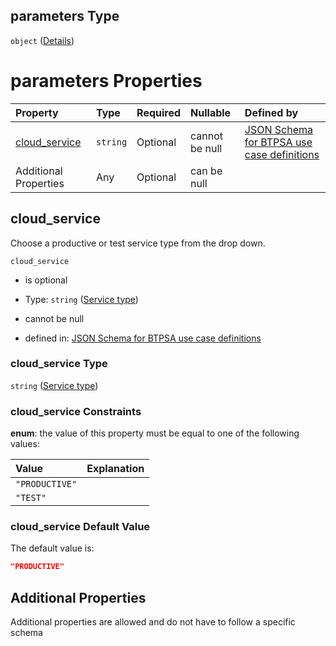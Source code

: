 ## parameters Type

`object` ([Details](btpsa-usecase-properties-services-items-allof-2-then-allof-48-then-allof-0-then-properties-parameters.md))

# parameters Properties

| Property                         | Type     | Required | Nullable       | Defined by                                                                                                                                                                                                                                                                                                   |
| :------------------------------- | :------- | :------- | :------------- | :----------------------------------------------------------------------------------------------------------------------------------------------------------------------------------------------------------------------------------------------------------------------------------------------------------- |
| [cloud\_service](#cloud_service) | `string` | Optional | cannot be null | [JSON Schema for BTPSA use case definitions](btpsa-usecase-properties-services-items-allof-2-then-allof-48-then-allof-0-then-properties-parameters-properties-service-type.md "undefined#/properties/services/items/allOf/2/then/allOf/48/then/allOf/0/then/properties/parameters/properties/cloud_service") |
| Additional Properties            | Any      | Optional | can be null    |                                                                                                                                                                                                                                                                                                              |

## cloud\_service

Choose a productive or test service type from the drop down.

`cloud_service`

*   is optional

*   Type: `string` ([Service type](btpsa-usecase-properties-services-items-allof-2-then-allof-48-then-allof-0-then-properties-parameters-properties-service-type.md))

*   cannot be null

*   defined in: [JSON Schema for BTPSA use case definitions](btpsa-usecase-properties-services-items-allof-2-then-allof-48-then-allof-0-then-properties-parameters-properties-service-type.md "undefined#/properties/services/items/allOf/2/then/allOf/48/then/allOf/0/then/properties/parameters/properties/cloud_service")

### cloud\_service Type

`string` ([Service type](btpsa-usecase-properties-services-items-allof-2-then-allof-48-then-allof-0-then-properties-parameters-properties-service-type.md))

### cloud\_service Constraints

**enum**: the value of this property must be equal to one of the following values:

| Value          | Explanation |
| :------------- | :---------- |
| `"PRODUCTIVE"` |             |
| `"TEST"`       |             |

### cloud\_service Default Value

The default value is:

```json
"PRODUCTIVE"
```

## Additional Properties

Additional properties are allowed and do not have to follow a specific schema
